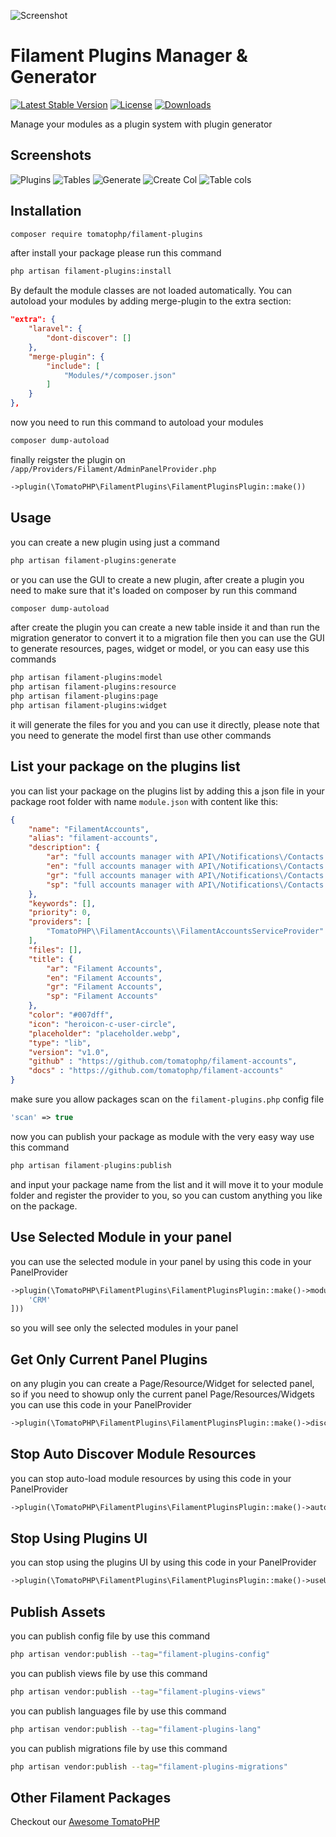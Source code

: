 ![Screenshot](https://raw.githubusercontent.com/tomatophp/filament-plugins/master/arts/3x1io-tomato-plugins.jpg)

# Filament Plugins Manager & Generator 

[![Latest Stable Version](https://poser.pugx.org/tomatophp/filament-plugins/version.svg)](https://packagist.org/packages/tomatophp/filament-plugins)
[![License](https://poser.pugx.org/tomatophp/filament-plugins/license.svg)](https://packagist.org/packages/tomatophp/filament-plugins)
[![Downloads](https://poser.pugx.org/tomatophp/filament-plugins/d/total.svg)](https://packagist.org/packages/tomatophp/filament-plugins)

Manage your modules as a plugin system with plugin generator

## Screenshots

![Plugins](https://raw.githubusercontent.com/tomatophp/filament-plugins/master/arts/plugins.png)
![Tables](https://raw.githubusercontent.com/tomatophp/filament-plugins/master/arts/tables.png)
![Generate](https://raw.githubusercontent.com/tomatophp/filament-plugins/master/arts/generate.png)
![Create Col](https://raw.githubusercontent.com/tomatophp/filament-plugins/master/arts/create-col.png)
![Table cols](https://raw.githubusercontent.com/tomatophp/filament-plugins/master/arts/table-cols.png)

## Installation

```bash
composer require tomatophp/filament-plugins
```
after install your package please run this command

```bash
php artisan filament-plugins:install
```

By default the module classes are not loaded automatically. You can autoload your modules by adding merge-plugin to the extra section:

```json
"extra": {
    "laravel": {
        "dont-discover": []
    },
    "merge-plugin": {
        "include": [
            "Modules/*/composer.json"
        ]
    }
},
```

now you need to run this command to autoload your modules

```bash
composer dump-autoload
```

finally reigster the plugin on `/app/Providers/Filament/AdminPanelProvider.php`

```php
->plugin(\TomatoPHP\FilamentPlugins\FilamentPluginsPlugin::make())
```

## Usage

you can create a new plugin using just a command

```bash
php artisan filament-plugins:generate
```

or you can use the GUI to create a new plugin, after create a plugin you need to make sure that it's loaded on composer by run this command

```bash
composer dump-autoload
```

after create the plugin you can create a new table inside it and than run the migration generator to convert it to a migration file then you can use the GUI to generate resources, pages, widget or model, or you can easy use this commands

```bash
php artisan filament-plugins:model
php artisan filament-plugins:resource
php artisan filament-plugins:page
php artisan filament-plugins:widget
```

it will generate the files for you and you can use it directly, please note that you need to generate the model first than use other commands

## List your package on the plugins list

you can list your package on the plugins list by adding this a json file in your package root folder with name `module.json` with content like this:

```json
{
    "name": "FilamentAccounts",
    "alias": "filament-accounts",
    "description": {
        "ar": "full accounts manager with API\/Notifications\/Contacts to manage your contacts and accounts",
        "en": "full accounts manager with API\/Notifications\/Contacts to manage your contacts and accounts",
        "gr": "full accounts manager with API\/Notifications\/Contacts to manage your contacts and accounts",
        "sp": "full accounts manager with API\/Notifications\/Contacts to manage your contacts and accounts"
    },
    "keywords": [],
    "priority": 0,
    "providers": [
        "TomatoPHP\\FilamentAccounts\\FilamentAccountsServiceProvider"
    ],
    "files": [],
    "title": {
        "ar": "Filament Accounts",
        "en": "Filament Accounts",
        "gr": "Filament Accounts",
        "sp": "Filament Accounts"
    },
    "color": "#007dff",
    "icon": "heroicon-c-user-circle",
    "placeholder": "placeholder.webp",
    "type": "lib",
    "version": "v1.0",
    "github" : "https://github.com/tomatophp/filament-accounts",
    "docs" : "https://github.com/tomatophp/filament-accounts"
}
```

make sure you allow packages scan on the `filament-plugins.php` config file

```php
'scan' => true
```

now you can publish your package as module with the very easy way use this command

```php
php artisan filament-plugins:publish
```

and input your package name from the list and it will move it to your module folder and register the provider to you, so you can custom anything you like on the package.

## Use Selected Module in your panel

you can use the selected module in your panel by using this code in your PanelProvider

```php
->plugin(\TomatoPHP\FilamentPlugins\FilamentPluginsPlugin::make()->modules([
    'CRM'
]))
```

so you will see only the selected modules in your panel

## Get Only Current Panel Plugins

on any plugin you can create a Page/Resource/Widget for selected panel, so if you need to showup only the current panel Page/Resources/Widgets you can use this code in your PanelProvider

```php
->plugin(\TomatoPHP\FilamentPlugins\FilamentPluginsPlugin::make()->discoverCurrentPanelOnly())
```

## Stop Auto Discover Module Resources

you can stop auto-load module resources by using this code in your PanelProvider

```php
->plugin(\TomatoPHP\FilamentPlugins\FilamentPluginsPlugin::make()->autoDiscoverModules(false))
```

## Stop Using Plugins UI

you can stop using the plugins UI by using this code in your PanelProvider

```php
->plugin(\TomatoPHP\FilamentPlugins\FilamentPluginsPlugin::make()->useUI(false))
```

## Publish Assets

you can publish config file by use this command

```bash
php artisan vendor:publish --tag="filament-plugins-config"
```

you can publish views file by use this command

```bash
php artisan vendor:publish --tag="filament-plugins-views"
```

you can publish languages file by use this command

```bash
php artisan vendor:publish --tag="filament-plugins-lang"
```

you can publish migrations file by use this command

```bash
php artisan vendor:publish --tag="filament-plugins-migrations"
```

## Other Filament Packages

Checkout our [Awesome TomatoPHP](https://github.com/tomatophp/awesome)
